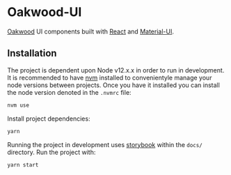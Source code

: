 # Oakwood-UI

[Oakwood](https://oakwood.se) UI components built with [React](https://reactjs.org/) and [Material-UI](https://material-ui.com/).


## Installation

The project is dependent upon Node v12.x.x in order to run in development. It is recommended to have [nvm](https://github.com/nvm-sh/nvm#node-version-manager---) installed to convenientyle manage your node versions between projects. Once you have it installed you can install the node version denoted in the `.nvmrc` file:

```bash
nvm use
```

Install project dependencies:

```bash
yarn
```

Running the project in development uses [storybook](https://storybook.js.org/) within the `docs/` directory. Run the project with:

```bash
yarn start
```